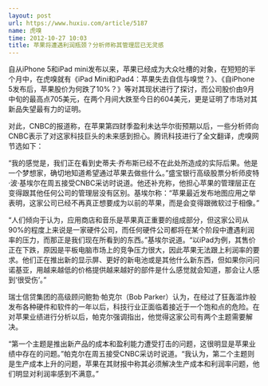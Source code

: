 ```yaml
---
layout: post
url: https://www.huxiu.com/article/5187
name: 虎嗅
time: 2012-10-27 10:03
title: 苹果将遭遇利润瓶颈？分析师称其管理层已无灵感
---
```

自从iPhone 5和iPad mini发布以来，苹果已经成为大众吐槽的对象，在短短的半个月中，在虎嗅就有《iPad Mini和iPad4：苹果失去自信与嗅觉？》、《自iPhone 5发布后，苹果股价为何跌了10%？》等对其现状进行了探讨，而公司股价由9月中旬的最高点705美元，在两个月间大跌至今日的604美元，更是证明了市场对其新品失望最有力的证明。

对此，CNBC的报道称，在苹果第四财季盈利未达华尔街预期以后，一些分析师向CNBC表示了对这家科技巨头的未来感到担心。腾讯科技进行了全文翻译，虎嗅网节选如下：

“我的感觉是，我们正在看到史蒂夫·乔布斯已经不在此处所造成的实际后果。他是一个梦想家，确切地知道希望通过苹果去做些什么。”盛宝银行高级股票分析师皮特·波·基埃尔在周五接受CNBC采访时说道。他还补充称，他担心苹果的管理层正在变得跟其他任何公司的管理层没有区别。基埃尔称：“苹果最近发布地图应用之举表明，这家公司已经不再真正想要成为以前的苹果，而是会变得跟微软过于相像。”

“人们倾向于认为，应用商店和音乐是苹果真正重要的组成部分，但这家公司从90%的程度上来说是一家硬件公司，而任何硬件公司都将在某个阶段中遭遇利润率的压力，而那正是我们现在所看到的东西。”基埃尔说道。“以iPad为例，其售价正在下跌，原因是平板电脑市场上的竞争压力很大，因此苹果无法跟上利润率的要求。他们正在推出新的显示屏、更好的新电池或是其他什么新东西，但如果你问问诺基亚，用越来越低的价格提供越来越好的部件是什么感觉就会知道，那会让人感到‘很受伤’。”

瑞士信贷集团的高级顾问鲍勃·帕克尔（Bob Parker）认为，在经过了狂轰滥炸般发布各种硬件和软件的一年以后，科技行业正面临着接近于一个饱和点的危险。在对苹果业绩进行分析以后，帕克尔强调指出，他觉得这家公司有两个主题需要解决。

“第一个主题是推出新产品的成本和盈利能力遭受打击的问题，这很明显是苹果业绩中存在的问题。”帕克尔在周五接受CNBC采访时说道。“我认为，第二个主题则是生产成本上升的问题，苹果在其财报中称其必须解决生产成本和利润率问题，他们明显对利润率感到不满意。”

